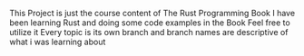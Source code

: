 This Project is just the course content of The Rust Programming Book
I have been learning Rust and doing some code examples in the Book
Feel free to utilize it
Every topic is its own branch and branch names are descriptive of what i was learning about
